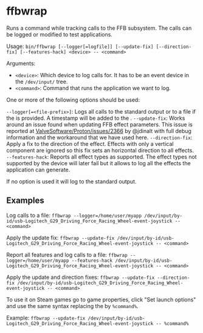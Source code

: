 # ffbwrap

Runs a command while tracking calls to the FFB subsystem. The calls can be
logged or modified to test applications.

Usage: `bin/ffbwrap [--logger[=logfile]] [--update-fix] [--direction-fix] [--features-hack] <device> -- <command>`

Arguments:

 - `<device>`: Which device to log calls for. It has to be an event device in
   the `/dev/input/` tree.
 - `<command>`: Command that runs the application we want to log.

One or more of the following options should be used:

  `--logger[=<file-prefix>]`: Logs all calls to the standard output or to a file
  if the <file-prefix> is provided. A timestamp will be added to the
  <file-prefix>.
  `--update-fix`: Works around an issue found when updating FFB effect parameters.
  This issue is reported at [ValveSoftware/Proton/issues/2366](https://github.com/ValveSoftware/Proton/issues/2366#issuecomment-539114450) by @jdinalt
  with full debug information and the workaround that we have used here.
  `--direction-fix`: Apply a fix to the direction of the effect. Effects with only
  a vertical component are ignored so this fix sets an horizontal direction to
  all effects.
  `--features-hack`: Reports all effect types as supported. The effect types not
  supported by the device will later fail but it allows to log all the effects
  the application can generate.

If no option is used it will log to the standard output.

## Examples

Log calls to a file:
  `ffbwrap --logger=/home/user/myapp /dev/input/by-id/usb-Logitech_G29_Driving_Force_Racing_Wheel-event-joystick -- <command>`

Apply the update fix:
  `ffbwrap --update-fix /dev/input/by-id/usb-Logitech_G29_Driving_Force_Racing_Wheel-event-joystick -- <command>`

Report all features and log calls to a file:
  `ffbwrap --logger=/home/user/myapp --features-hack /dev/input/by-id/usb-Logitech_G29_Driving_Force_Racing_Wheel-event-joystick -- <command>`

Apply the update and direction fixes:
  `ffbwrap --update-fix --direction-fix /dev/input/by-id/usb-Logitech_G29_Driving_Force_Racing_Wheel-event-joystick -- <command>`

To use it on Steam games go to game properties, click "Set launch options" and
use the same syntax replacing the <command> by `%command%`.

Example:
  `ffbwrap --update-fix /dev/input/by-id/usb-Logitech_G29_Driving_Force_Racing_Wheel-event-joystick -- %command%`

